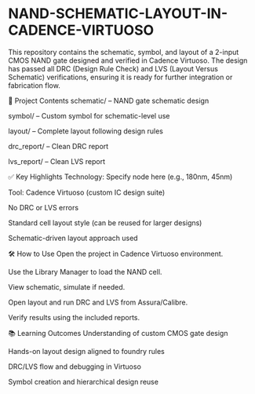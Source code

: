 # NAND-SCHEMATIC-LAYOUT-IN-CADENCE-VIRTUOSO
This repository contains the schematic, symbol, and layout of a 2-input CMOS NAND gate designed and verified in Cadence Virtuoso. The design has passed all DRC (Design Rule Check) and LVS (Layout Versus Schematic) verifications, ensuring it is ready for further integration or fabrication flow.

📁 Project Contents
schematic/ – NAND gate schematic design

symbol/ – Custom symbol for schematic-level use

layout/ – Complete layout following design rules

drc_report/ – Clean DRC report

lvs_report/ – Clean LVS report

✅ Key Highlights
Technology: Specify node here (e.g., 180nm, 45nm)

Tool: Cadence Virtuoso (custom IC design suite)

No DRC or LVS errors

Standard cell layout style (can be reused for larger designs)

Schematic-driven layout approach used

🛠 How to Use
Open the project in Cadence Virtuoso environment.

Use the Library Manager to load the NAND cell.

View schematic, simulate if needed.

Open layout and run DRC and LVS from Assura/Calibre.

Verify results using the included reports.

📚 Learning Outcomes
Understanding of custom CMOS gate design

Hands-on layout design aligned to foundry rules

DRC/LVS flow and debugging in Virtuoso

Symbol creation and hierarchical design reuse
